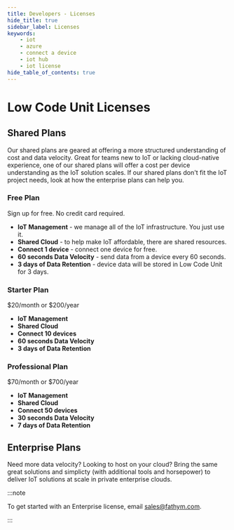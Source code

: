 ```yaml
---
title: Developers - Licenses
hide_title: true
sidebar_label: Licenses
keywords:
    - iot
    - azure
    - connect a device
    - iot hub
    - iot license
hide_table_of_contents: true
---
```


# Low Code Unit Licenses

## Shared Plans
Our shared plans are geared at offering a more structured understanding of cost and data velocity.  Great for teams new to IoT or lacking cloud-native experience, one of our shared plans will offer a cost per device understanding as the IoT solution scales.  If our shared plans don't fit the IoT project needs, look at how the enterprise plans can help you.

### Free Plan
Sign up for free. No credit card required.

- **IoT Management** - we manage all of the IoT infrastructure. You just use it.
- **Shared Cloud** - to help make IoT affordable, there are shared resources.
- **Connect 1 device** - connect one device for free.
- **60 seconds Data Velocity** - send data from a device every 60 seconds.
- **3 days of Data Retention** - device data will be stored in Low Code Unit for 3 days.

### Starter Plan
$20/month or $200/year

- **IoT Management**
- **Shared Cloud**
- **Connect 10 devices**
- **60 seconds Data Velocity**
- **3 days of Data Retention**

### Professional Plan
$70/month or $700/year

- **IoT Management**
- **Shared Cloud**
- **Connect 50 devices**
- **30 seconds Data Velocity**
- **7 days of Data Retention**

## Enterprise Plans
Need more data velocity?  Looking to host on your cloud?  Bring the same great solutions and simplicty (with additional tools and horsepower) to deliver IoT solutions at scale in private enterprise clouds.

:::note

To get started with an Enterprise license, email <a href="mailto:sales@fathym.com">sales@fathym.com</a>.

:::